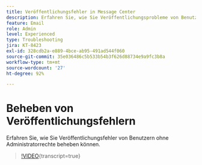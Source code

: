 ```yaml
---
title: Veröffentlichungsfehler in Message Center
description: Erfahren Sie, wie Sie Veröffentlichungsprobleme von Benutzern ohne Administratorrechte beheben können.
feature: Email
role: Admin
level: Experienced
type: Troubleshooting
jira: KT-8423
exl-id: 328cdb2a-e889-4bce-ab95-491ad544f060
source-git-commit: 35e036486c5b533b54b3f626d88734e9a9fc3b8a
workflow-type: tm+mt
source-wordcount: '27'
ht-degree: 92%

---
```


# Beheben von Veröffentlichungsfehlern

Erfahren Sie, wie Sie Veröffentlichungsfehler von Benutzern ohne Administratorrechte beheben können.

>[!VIDEO](https://video.tv.adobe.com/v/335979?quality=12&learn=on){transcript=true}
